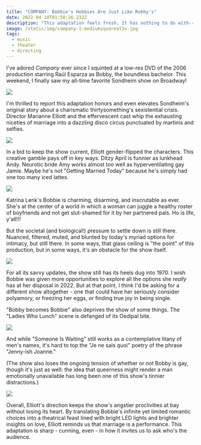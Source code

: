 ```yaml
---
title: "COMPANY: Bobbie's Hobbies Are Just Like Robby's"
date: 2022-04-10T01:58:26.232Z
description: "This adaptation feels fresh. It has nothing to do with-- all to do with her. "
image: /static/img/company-1-mediumsquareat3x.jpg
tags:
  - music
  - theater
  - directing
---
```

I've adored *Company* ever since I squinted at a low-res DVD of the 2006 production starring Raúl Esparza as Bobby, the boundless bachelor. This weekend, I finally saw my all-time favorite Sondheim show on Broadway! 

![](/static/img/company_img_3144.jpg)

I'm thrilled to report this adaptation honors and even elevates Sondheim's original story about a charismatic thirtysomething's sexistential crisis. Director Marianne Elliott and the effervescent cast whip the exhausting niceties of marriage into a dazzling disco circus punctuated by martinis and selfies. 

![](/static/img/company_cmp_prod-image8_photo_by_brinkhoff-moegenburg.png.jpg)

In a bid to keep the show current, Elliott gender-flipped the characters. This creative gamble pays off in key ways. Ditzy April is funnier as lunkhead Andy. Neurotic bride Amy works almost too well as hyperventilating gay Jamie. Maybe he's not "Getting Married Today" because he's simply had one too many iced lattes. 

![](/static/img/company_image.jpg)

Katrina Lenk's Bobbie is charming, disarming, and inscrutable as ever. She's at the center of a world in which a woman can juggle a healthy roster of boyfriends and not get slut-shamed for it by her partnered pals. Ho is life, y'all!!!

But the societal (and biological!) pressure to settle down is still there. Nuanced, filtered, muted, and blunted by today's myriad options for intimacy, but still there. In some ways, that glass ceiling is "the point" of this production, but in some ways, it's an obstacle for the show itself. 

![](/static/img/company_the-cast-of-company-1.-photo-by-brinkhoff-moegenburg-1.jpg)

For all its savvy updates, the show still has its heels dug into 1970. I wish Bobbie was given more opportunities to explore all the options she *really* has at her disposal in 2022. But at that point, I think I'd be asking for a different show altogether - one that could have her seriously consider polyamory, or freezing her eggs, or finding true joy in being single. 

"Bobby becomes Bobbie" also deprives the show of some things. The "Ladies Who Lunch" scene is defanged of its Oedipal bite.

![](/static/img/company_screen-shot-2022-04-24-at-10.21.49-pm.jpg)

And while "Someone Is Waiting" still works as a contemplative litany of men's names, it's hard to top the "Je ne sais quoi" poetry of the phrase "Jenny-ish Joanne." 

(The show also loses the ongoing tension of whether or not Bobby is gay, though it's just as well: the idea that queerness might render a man emotionally unavailable has long been one of this show's tinnier distractions.) 

![](/static/img/company-1-mediumsquareat3x.jpg)

Overall, Elliott's direction keeps the show's angstier proclivities at bay without losing its heart. By translating Bobbie's infinite yet limited romantic choices into a theatrical feast lined with bright LED lights and brighter insights on love, Elliott reminds us that marriage is a performance. This adaptation is sharp - cunning, even - in how it invites us to ask who's the audience.